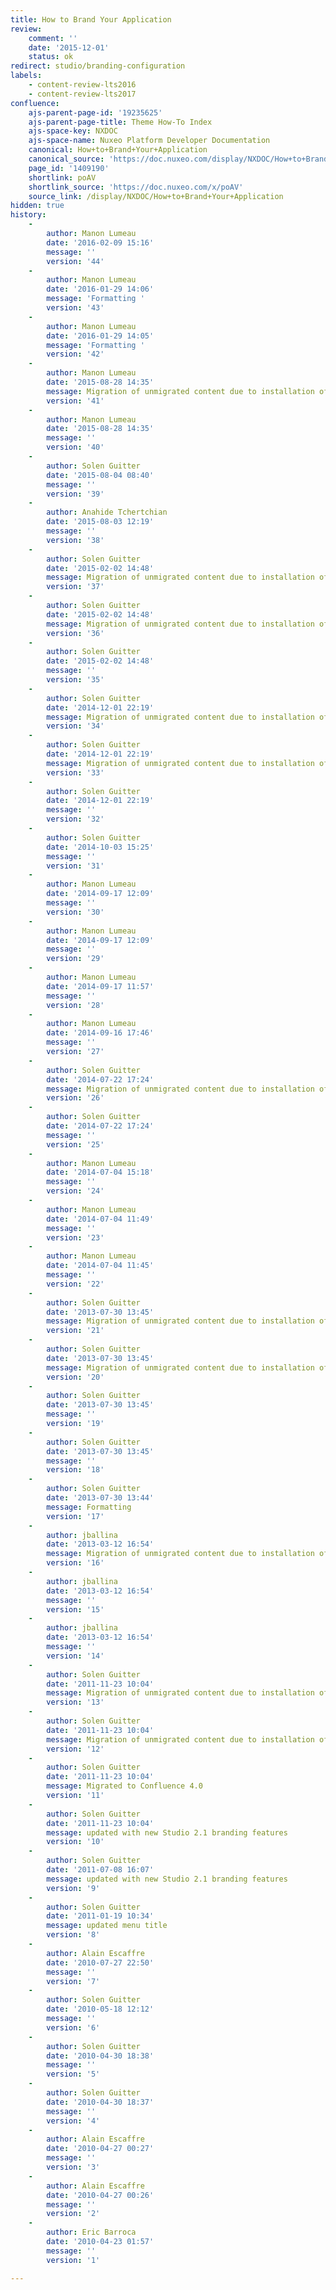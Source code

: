 ```yaml
---
title: How to Brand Your Application
review:
    comment: ''
    date: '2015-12-01'
    status: ok
redirect: studio/branding-configuration
labels:
    - content-review-lts2016
    - content-review-lts2017
confluence:
    ajs-parent-page-id: '19235625'
    ajs-parent-page-title: Theme How-To Index
    ajs-space-key: NXDOC
    ajs-space-name: Nuxeo Platform Developer Documentation
    canonical: How+to+Brand+Your+Application
    canonical_source: 'https://doc.nuxeo.com/display/NXDOC/How+to+Brand+Your+Application'
    page_id: '1409190'
    shortlink: poAV
    shortlink_source: 'https://doc.nuxeo.com/x/poAV'
    source_link: /display/NXDOC/How+to+Brand+Your+Application
hidden: true
history:
    - 
        author: Manon Lumeau
        date: '2016-02-09 15:16'
        message: ''
        version: '44'
    - 
        author: Manon Lumeau
        date: '2016-01-29 14:06'
        message: 'Formatting '
        version: '43'
    - 
        author: Manon Lumeau
        date: '2016-01-29 14:05'
        message: 'Formatting '
        version: '42'
    - 
        author: Manon Lumeau
        date: '2015-08-28 14:35'
        message: Migration of unmigrated content due to installation of a new plugin
        version: '41'
    - 
        author: Manon Lumeau
        date: '2015-08-28 14:35'
        message: ''
        version: '40'
    - 
        author: Solen Guitter
        date: '2015-08-04 08:40'
        message: ''
        version: '39'
    - 
        author: Anahide Tchertchian
        date: '2015-08-03 12:19'
        message: ''
        version: '38'
    - 
        author: Solen Guitter
        date: '2015-02-02 14:48'
        message: Migration of unmigrated content due to installation of a new plugin
        version: '37'
    - 
        author: Solen Guitter
        date: '2015-02-02 14:48'
        message: Migration of unmigrated content due to installation of a new plugin
        version: '36'
    - 
        author: Solen Guitter
        date: '2015-02-02 14:48'
        message: ''
        version: '35'
    - 
        author: Solen Guitter
        date: '2014-12-01 22:19'
        message: Migration of unmigrated content due to installation of a new plugin
        version: '34'
    - 
        author: Solen Guitter
        date: '2014-12-01 22:19'
        message: Migration of unmigrated content due to installation of a new plugin
        version: '33'
    - 
        author: Solen Guitter
        date: '2014-12-01 22:19'
        message: ''
        version: '32'
    - 
        author: Solen Guitter
        date: '2014-10-03 15:25'
        message: ''
        version: '31'
    - 
        author: Manon Lumeau
        date: '2014-09-17 12:09'
        message: ''
        version: '30'
    - 
        author: Manon Lumeau
        date: '2014-09-17 12:09'
        message: ''
        version: '29'
    - 
        author: Manon Lumeau
        date: '2014-09-17 11:57'
        message: ''
        version: '28'
    - 
        author: Manon Lumeau
        date: '2014-09-16 17:46'
        message: ''
        version: '27'
    - 
        author: Solen Guitter
        date: '2014-07-22 17:24'
        message: Migration of unmigrated content due to installation of a new plugin
        version: '26'
    - 
        author: Solen Guitter
        date: '2014-07-22 17:24'
        message: ''
        version: '25'
    - 
        author: Manon Lumeau
        date: '2014-07-04 15:18'
        message: ''
        version: '24'
    - 
        author: Manon Lumeau
        date: '2014-07-04 11:49'
        message: ''
        version: '23'
    - 
        author: Manon Lumeau
        date: '2014-07-04 11:45'
        message: ''
        version: '22'
    - 
        author: Solen Guitter
        date: '2013-07-30 13:45'
        message: Migration of unmigrated content due to installation of a new plugin
        version: '21'
    - 
        author: Solen Guitter
        date: '2013-07-30 13:45'
        message: Migration of unmigrated content due to installation of a new plugin
        version: '20'
    - 
        author: Solen Guitter
        date: '2013-07-30 13:45'
        message: ''
        version: '19'
    - 
        author: Solen Guitter
        date: '2013-07-30 13:45'
        message: ''
        version: '18'
    - 
        author: Solen Guitter
        date: '2013-07-30 13:44'
        message: Formatting
        version: '17'
    - 
        author: jballina
        date: '2013-03-12 16:54'
        message: Migration of unmigrated content due to installation of a new plugin
        version: '16'
    - 
        author: jballina
        date: '2013-03-12 16:54'
        message: ''
        version: '15'
    - 
        author: jballina
        date: '2013-03-12 16:54'
        message: ''
        version: '14'
    - 
        author: Solen Guitter
        date: '2011-11-23 10:04'
        message: Migration of unmigrated content due to installation of a new plugin
        version: '13'
    - 
        author: Solen Guitter
        date: '2011-11-23 10:04'
        message: Migration of unmigrated content due to installation of a new plugin
        version: '12'
    - 
        author: Solen Guitter
        date: '2011-11-23 10:04'
        message: Migrated to Confluence 4.0
        version: '11'
    - 
        author: Solen Guitter
        date: '2011-11-23 10:04'
        message: updated with new Studio 2.1 branding features
        version: '10'
    - 
        author: Solen Guitter
        date: '2011-07-08 16:07'
        message: updated with new Studio 2.1 branding features
        version: '9'
    - 
        author: Solen Guitter
        date: '2011-01-19 10:34'
        message: updated menu title
        version: '8'
    - 
        author: Alain Escaffre
        date: '2010-07-27 22:50'
        message: ''
        version: '7'
    - 
        author: Solen Guitter
        date: '2010-05-18 12:12'
        message: ''
        version: '6'
    - 
        author: Solen Guitter
        date: '2010-04-30 18:38'
        message: ''
        version: '5'
    - 
        author: Solen Guitter
        date: '2010-04-30 18:37'
        message: ''
        version: '4'
    - 
        author: Alain Escaffre
        date: '2010-04-27 00:27'
        message: ''
        version: '3'
    - 
        author: Alain Escaffre
        date: '2010-04-27 00:26'
        message: ''
        version: '2'
    - 
        author: Eric Barroca
        date: '2010-04-23 01:57'
        message: ''
        version: '1'

---
```

